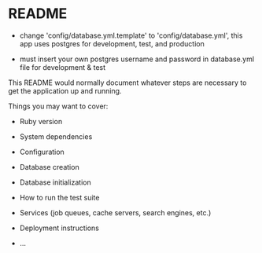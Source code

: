 # README

* change 'config/database.yml.template' to 'config/database.yml', this app uses postgres for development, test, and production

* must insert your own postgres username and password in database.yml file for development & test


This README would normally document whatever steps are necessary to get the
application up and running.

Things you may want to cover:

* Ruby version

* System dependencies

* Configuration

* Database creation

* Database initialization

* How to run the test suite

* Services (job queues, cache servers, search engines, etc.)

* Deployment instructions

* ...
